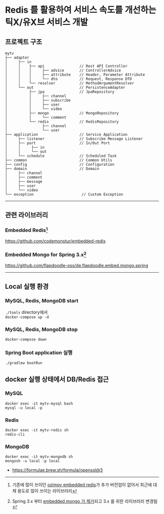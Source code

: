 # Redis 를 활용하여 서비스 속도를 개선하는 틱X/유X브 서비스 개발

## 프로젝트 구조

```
mytv
├── adapter
│     ├── in                      
│     │    ├── api                // Rest API Controller
│     │    │     ├── advice       // ControllerAdvice
│     │    │     ├── attribute    // Header, Parameter Attribute
│     │    │     └── dto          // Request, Response DTO
│     │    └── resolver           // MethodArgumentResolver
│     └── out                     // PersistenceAdapter
│          ├── jpa                // JpaRepository
│          │     ├── channel
│          │     ├── subscribe
│          │     ├── user
│          │     └── video
│          ├── mongo              // MongoRepository
│          │     └── comment
│          └── redis              // RedisRepository
│                ├── channel
│                └── user
├── application                   // Service Application
│     ├── listener                // Subscribe Message Listener
│     ├── port                    // In/Out Port
│     │     ├── in
│     │     └── out
│     └── schedule                // Scheduled Task
├── common                        // Common Utils
├── config                        // Configuration
├── domain                        // Domain
│     ├── channel
│     ├── comment
│     ├── message
│     ├── user
│     └── video
└── exception                      // Custom Exception
```        
---

## 관련 라이브러리
### Embedded Redis[^1]
https://github.com/codemonstur/embedded-redis

### Embedded Mongo for Spring 3.x[^2]
https://github.com/flapdoodle-oss/de.flapdoodle.embed.mongo.spring

---

## Local 실행 환경
### MySQL, Redis, MongoDB start
`./tools` directory에서 \
`docker-compose up -d`

### MySQL, Redis, MongoDB stop
`docker-compose down`

### Spring Boot application 실행
`./gradlew bootRun`

## docker 실행 상태에서 DB/Redis 접근
### MySQL
`docker exec -it mytv-mysql bash` \
`mysql -u local -p`

### Redis
`docker exec -it mytv-redis sh` \
`redis-cli`

### MongoDB
`docker exec -it mytv-mongodb sh` \
`mongosh -u local -p local`
  - https://formulae.brew.sh/formula/openssl@3

[^1]: 기존에 많이 쓰이던 [ozimov embedded redis](https://github.com/ozimov/embedded-redis)가 추가 버전업이 없어서 최근에 대체 용도로 많이 쓰이는 라이브러리
[^2]: Spring 3.x 부터 [embedded mongo 가 제거](https://github.com/spring-projects/spring-boot/wiki/Spring-Boot-2.7-Release-Notes#springmongodbembeddedfeatures-configuration-property-removed)되고 3.x 를 위한 라이브러리 변경됨
